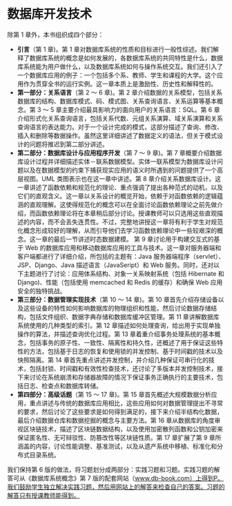 # 数据库开发技术

除第 1 章外，本书组织成四个部分：

- **引言**（第 1 章)。第 1 章对数据库系统的性质和目标进行一般性综述。我们解释了数据库系统的概念是如何发展的，各数据库系统的共同特性是什么，数据库系统能为用户做什么，以及数据库系统如何与操作系统交互。我们还引入了一个数据库应用的例子：一个包括多个系、教师、学生和课程的大学。这个应用作为贯穿全书的运行实例。这一章本质上是激励性、历史性和解释性的。
- **第一部分：关系语言**（第 2 ～ 6 章)。第 2 章介绍数据的关系模型，包括关系数据库的结构、数据库模式、码、模式图、关系查询语言、关系运算等基本概念。第 3 ～ 5 章主要介绍最具影响力的面向用户的关系语言：SQL。第 6 章介绍形式化关系查询语言，包括关系代数、元组关系演算、域关系演算和关系查询语言的表达能力。对于一个设计完成的模式，这部分描述了查询、修改、插入和删除等数据操作。虽然这里详细讲述了数据定义的语法，但关于模式设计的问题将推迟到第二部分讲述。
- **第二部分：数据库设计与应用程序开发**（第 7 ～ 9 章)。第 7 章概要介绍数据库设计过程并详细描述实体－联系数据模型。实体一联系模型为数据库设计问题以及在数据模型的约束下捕获现实应用的语义时所遇到的问题提供了一个高层视图。UML 类图表示也在这一章中讲述。第 8 章介绍关系数据库设计。这一章讲述了函数依赖和规范化的理论、重点强调了提出各种范式的动机，以及它们的直观含义。这一章以关系设计的概览开始，依赖于对函数依赖的逻辑蕴涵的直观理解。这使得规范化的概念可以在全面讨论函数依赖理论之前先做介绍，而函数依赖理论将在本章稍后部分讨论。授课教师可以只选用这些直观描述的内容，而不会丢失连贯性。不过，完整地讲授这一章将有利于学生对规范化概念形成较好的理解，从而引导他们去学习函数依赖理论中一些较艰深的概念。这一章的最后一节讲述时态数据建模。
  第 9 章讨论用于构建交互式的基于 Web 的数据库应用和移动数据库应用的工具与技术。这一章对服务器端和客户端都进行了详细介绍，所包括的主题有：Java 服务器端程序（servlet）、JSP、Django、Java 描述语言（JavaSeript）和 Web 服务。同时，还对以下主题进行了讨论：应用体系结构、对象一关系映射系统（包括 Hibernate 和 Django)、性能（包括使用 memcached 和 Redis 的缓存）和确保 Web 应用安全的独特挑战。
- **第三部分：数据管理实现技术**（第 10 ～ 14 章)。第 10 章首先介绍存储设备以及这些设备的特性如何影响数据库的物理组织和性能，然后讨论数据存储结构，包括文件组织、数据字典存储和数据库缓冲区管理。第 11 章讲解数据库系统使用的几种类型的索引。第 12 章描述如何处理查询，给出用于实现单独操作的算法，并描述查询优化过程。第 13 章着重介绍事务处理系统的基本概念，包括事务的原子性、一致性、隔离性和持久性，还概述了用于保证这些特性的方法，包括基于日志的恢复和使用锁的并发控制、基于时间戳的技术以及快照隔离。第 14 章首先重点讲述并发控制，并介绍几种保证可串行化的技术，包括封锁、时间戳和有效性检查技术，还讨论了多版本并发控制技术，接下来讨论在系统崩溃和存储器故障的情况下保证事务正确执行的主要技术，包括日志、检查点和数据库转储。
- **第四部分：高级话题**（第 15 ～ 17 章)。第 15 章首先概述大规模数据分析应用，重点讲述与传统的数据库应用相比，这些应用如何对数据管理提出不寻常的要求，然后讨论了这些要求是如何得到满足的，接下来介绍半结构化数据，最后介绍数据仓库和数据挖掘的概念与主要方法。第 16 章从数据库的角度审视区块链技术，描述了区块链数据结构，以及使用加密散列函数和公钥加密来保证匿名性、无可辩驳性、防篡改性等区块链性质。第 17 章扩展了第 9 章所涵盖的内容，讨论性能调整、基准测试，以及从遗产系统中移植、标准化和分布式目录系统。

我们保持第 6 版的做法，将习题划分成两部分：实践习题和习题。实践习题的解答可从《数据库系统概念》第 7 版的配套网站（www.db-book.com）上得到P。我们鼓励学生独立解决实践习题，然后用网站上的解答来检查自己的答案。习题的解答只有授课教师能得到。
